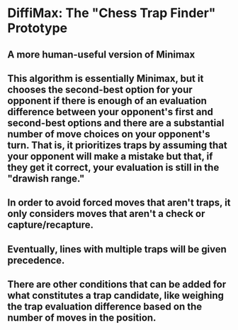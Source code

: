 # DiffiMax: The "Chess Trap Finder" Prototype
## A more human-useful version of Minimax


## This algorithm is essentially Minimax, but it chooses the second-best option for your opponent if there is enough of an evaluation difference between your opponent's first and second-best options and there are a substantial number of move choices on your opponent's turn. That is, it prioritizes traps by assuming that your opponent will make a mistake but that, if they get it correct, your evaluation is still in the "drawish range." 

## In order to avoid forced moves that aren't traps, it only considers moves that aren't a check or capture/recapture.

## Eventually, lines with multiple traps will be given precedence.

## There are other conditions that can be added for what constitutes a trap candidate, like weighing the trap evaluation difference based on the number of moves in the position.
